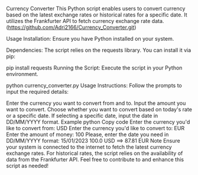 Currency Converter
This Python script enables users to convert currency based on the latest exchange rates or historical rates for a specific date. It utilizes the Frankfurter API to fetch currency exchange rate data.
(https://github.com/Adri2166/Currency_Converter.git)

Usage
Installation: Ensure you have Python installed on your system.

Dependencies: The script relies on the requests library. You can install it via pip:


pip install requests
Running the Script: Execute the script in your Python environment.


python currency_converter.py
Usage Instructions: Follow the prompts to input the required details:

Enter the currency you want to convert from and to.
Input the amount you want to convert.
Choose whether you want to convert based on today's rate or a specific date. If selecting a specific date, input the date in DD/MM/YYYY format.
Example
python
Copy code
Enter the currency you'd like to convert from: USD
Enter the currency you'd like to convert to: EUR
Enter the amount of money: 100
Please, enter the date you need in DD/MM/YYYY format: 15/01/2023
100.0 USD ==> 87.81 EUR
Note
Ensure your system is connected to the internet to fetch the latest currency exchange rates.
For historical rates, the script relies on the availability of data from the Frankfurter API.
Feel free to contribute to and enhance this script as needed!
